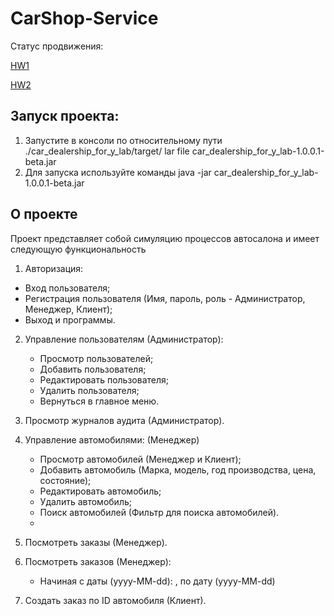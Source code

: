 # CarShop-Service
Статус продвижения:

[HW1](https://github.com/Temzor/car_shop_for_y_lab/pull/2)

[HW2](https://github.com/Temzor/car_shop_for_y_lab/pull/3)

## Запуск проекта:

1. Запустите в консоли по относительному пути ./car_dealership_for_y_lab/target/ lar file
   car_dealership_for_y_lab-1.0.0.1-beta.jar
2. Для запуска используйте команды java -jar car_dealership_for_y_lab-1.0.0.1-beta.jar

## О проекте

Проект представляет собой симуляцию процессов автосалона и имеет следующую функциональность

1. Авторизация:

* Вход пользователя;
* Регистрация пользователя (Имя, пароль, роль - Администратор, Менеджер, Клиент);
* Выход и программы.

2. Управление пользователям (Администратор):
    * Просмотр пользователей;
    * Добавить пользователя;
    * Редактировать пользователя;
    * Удалить пользователя;
    * Вернуться в главное меню.

3. Просмотр журналов аудита (Администратор).
4. Управление автомобилями: (Менеджер)
    * Просмотр автомобилей (Менеджер и Клиент);
    * Добавить автомобиль (Марка, модель, год производства, цена, состояние);
    * Редактировать автомобиль;
    * Удалить автомобиль;
    * Поиск автомобилей (Фильтр для поиска автомобилей).
    *
5. Посмотреть заказы (Менеджер).
6. Посмотреть заказов (Менеджер):
    * Начиная с даты (yyyy-MM-dd): , по дату (yyyy-MM-dd)
7. Создать заказ по ID автомобиля (Клиент).
